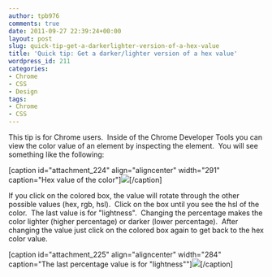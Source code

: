 ```yaml
---
author: tpb976
comments: true
date: 2011-09-27 22:39:24+00:00
layout: post
slug: quick-tip-get-a-darkerlighter-version-of-a-hex-value
title: 'Quick tip: Get a darker/lighter version of a hex value'
wordpress_id: 211
categories:
- Chrome
- CSS
- Design
tags:
- Chrome
- CSS
---
```


This tip is for Chrome users.  Inside of the Chrome Developer Tools you can view the color value of an element by inspecting the element.  You will see something like the following:

[caption id="attachment_224" align="aligncenter" width="291" caption="Hex value of the color"][![](http://thetimbanks.com/wp-content/uploads/2011/09/CSSHex.png)](http://thetimbanks.com/wp-content/uploads/2011/09/CSSHex.png)[/caption]


If you click on the colored box, the value will rotate through the other possible values (hex, rgb, hsl).  Click on the box until you see the hsl of the color.  The last value is for "lightness".  Changing the percentage makes the color lighter (higher percentage) or darker (lower percentage).  After changing the value just click on the colored box again to get back to the hex color value.




[caption id="attachment_225" align="aligncenter" width="284" caption="The last percentage value is for "lightness""][![](http://thetimbanks.com/wp-content/uploads/2011/09/CSShsl.png)](http://thetimbanks.com/wp-content/uploads/2011/09/CSShsl.png)[/caption]
